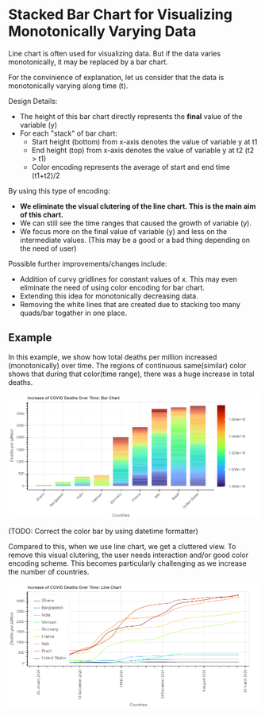 # Stacked Bar Chart for Visualizing Monotonically Varying Data

Line chart is often used for visualizing data. But if the data varies monotonically, it may be replaced by a bar chart.

For the convinience of explanation, let us consider that the data is monotonically varying along time (t).

Design Details:

- The height of this bar chart directly represents the **final** value of the variable (y)
- For each "stack" of bar chart:
  - Start height (bottom) from x-axis denotes the value of variable y at t1
  - End height (top) from x-axis denotes the value of variable y at t2 (t2 > t1)
  - Color encoding represents the average of start and end time (t1+t2)/2

By using this type of encoding:

- **We eliminate the visual clutering of the line chart. This is the main aim of this chart.**
- We can still see the time ranges that caused the growth of variable (y).
- We focus more on the final value of variable (y) and less on the intermediate values. (This may be a good or a bad thing depending on the need of user)

Possible further improvements/changes include:

- Addition of curvy gridlines for constant values of x. This may even eliminate the need of using color encoding for bar chart.
- Extending this idea for monotonically decreasing data.
- Removing the white lines that are created due to stacking too many quads/bar togather in one place.

## Example

In this example, we show how total deaths per million increased (monotonically) over time. The regions of continuous same(similar) color shows that during that color(time range), there was a huge increase in total deaths.

![Alt](monotonic_bar_chart.png "Monotonic Data represented using Bar Chart")

(TODO: Correct the color bar by using datetime formatter)

Compared to this, when we use line chart, we get a cluttered view. To remove this visual clutering, the user needs interaction and/or good color encoding scheme. This becomes particularly challenging as we increase the number of countries.

![Alt](monotonic_line_chart.png "Monotonic Data represented using Line Chart")
